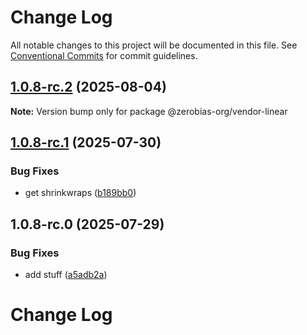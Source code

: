 # Change Log

All notable changes to this project will be documented in this file.
See [Conventional Commits](https://conventionalcommits.org) for commit guidelines.

## [1.0.8-rc.2](https://github.com/zerobias-org/vendor/compare/@zerobias-org/vendor-linear@1.0.8-rc.1...@zerobias-org/vendor-linear@1.0.8-rc.2) (2025-08-04)

**Note:** Version bump only for package @zerobias-org/vendor-linear





## [1.0.8-rc.1](https://github.com/zerobias-org/vendor/compare/@zerobias-org/vendor-linear@1.0.8-rc.0...@zerobias-org/vendor-linear@1.0.8-rc.1) (2025-07-30)


### Bug Fixes

* get shrinkwraps ([b189bb0](https://github.com/zerobias-org/vendor/commit/b189bb0cf53ad66427530ccc0eab7824527942d3))





## 1.0.8-rc.0 (2025-07-29)


### Bug Fixes

* add stuff ([a5adb2a](https://github.com/zerobias-org/vendor/commit/a5adb2aecd0670c42e9077affecb6a047bf30fc6))





# Change Log
